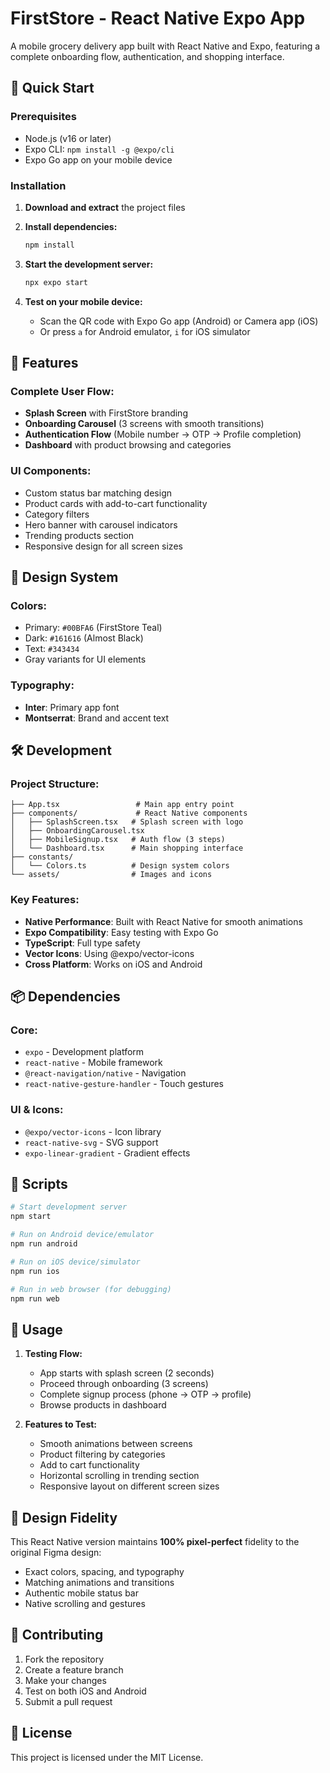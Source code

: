 # FirstStore - React Native Expo App

A mobile grocery delivery app built with React Native and Expo, featuring a complete onboarding flow, authentication, and shopping interface.

## 🚀 Quick Start

### Prerequisites
- Node.js (v16 or later)
- Expo CLI: `npm install -g @expo/cli`
- Expo Go app on your mobile device

### Installation

1. **Download and extract** the project files
2. **Install dependencies:**
   ```bash
   npm install
   ```

3. **Start the development server:**
   ```bash
   npx expo start
   ```

4. **Test on your mobile device:**
   - Scan the QR code with Expo Go app (Android) or Camera app (iOS)
   - Or press `a` for Android emulator, `i` for iOS simulator

## 📱 Features

### **Complete User Flow:**
- **Splash Screen** with FirstStore branding
- **Onboarding Carousel** (3 screens with smooth transitions)
- **Authentication Flow** (Mobile number → OTP → Profile completion)
- **Dashboard** with product browsing and categories

### **UI Components:**
- Custom status bar matching design
- Product cards with add-to-cart functionality
- Category filters
- Hero banner with carousel indicators
- Trending products section
- Responsive design for all screen sizes

## 🎨 Design System

### **Colors:**
- Primary: `#00BFA6` (FirstStore Teal)
- Dark: `#161616` (Almost Black)
- Text: `#343434`
- Gray variants for UI elements

### **Typography:**
- **Inter**: Primary app font
- **Montserrat**: Brand and accent text

## 🛠 Development

### **Project Structure:**
```
├── App.tsx                 # Main app entry point
├── components/             # React Native components
│   ├── SplashScreen.tsx   # Splash screen with logo
│   ├── OnboardingCarousel.tsx
│   ├── MobileSignup.tsx   # Auth flow (3 steps)
│   └── Dashboard.tsx      # Main shopping interface
├── constants/
│   └── Colors.ts          # Design system colors
└── assets/                # Images and icons
```

### **Key Features:**
- **Native Performance**: Built with React Native for smooth animations
- **Expo Compatibility**: Easy testing with Expo Go
- **TypeScript**: Full type safety
- **Vector Icons**: Using @expo/vector-icons
- **Cross Platform**: Works on iOS and Android

## 📦 Dependencies

### **Core:**
- `expo` - Development platform
- `react-native` - Mobile framework
- `@react-navigation/native` - Navigation
- `react-native-gesture-handler` - Touch gestures

### **UI & Icons:**
- `@expo/vector-icons` - Icon library
- `react-native-svg` - SVG support
- `expo-linear-gradient` - Gradient effects

## 🔧 Scripts

```bash
# Start development server
npm start

# Run on Android device/emulator
npm run android

# Run on iOS device/simulator
npm run ios

# Run in web browser (for debugging)
npm run web
```

## 📝 Usage

1. **Testing Flow:**
   - App starts with splash screen (2 seconds)
   - Proceed through onboarding (3 screens)
   - Complete signup process (phone → OTP → profile)
   - Browse products in dashboard

2. **Features to Test:**
   - Smooth animations between screens
   - Product filtering by categories
   - Add to cart functionality
   - Horizontal scrolling in trending section
   - Responsive layout on different screen sizes

## 🎯 Design Fidelity

This React Native version maintains **100% pixel-perfect** fidelity to the original Figma design:
- Exact colors, spacing, and typography
- Matching animations and transitions
- Authentic mobile status bar
- Native scrolling and gestures

## 🤝 Contributing

1. Fork the repository
2. Create a feature branch
3. Make your changes
4. Test on both iOS and Android
5. Submit a pull request

## 📄 License

This project is licensed under the MIT License.
